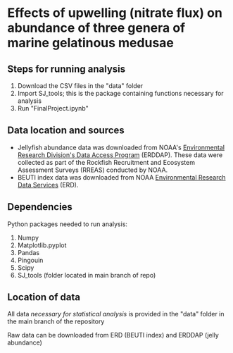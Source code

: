 # Effects of upwelling (nitrate flux) on abundance of three genera of marine gelatinous medusae

## Steps for running analysis
1. Download the CSV files in the "data" folder
2. Import SJ_tools; this is the package containing functions necessary for analysis
3. Run "FinalProject.ipynb"

## Data location and sources
- Jellyfish abundance data was downloaded from NOAA's [Environmental Research Division's Data Access Program](https://oceanview.pfeg.noaa.gov/erddap/search/index.html?page=1&itemsPerPage=1000&searchFor=jellyfish+biomass) (ERDDAP). These data were collected as part of the Rockfish Recruitment and Ecosystem Assessment Surveys (RREAS) conducted by NOAA.
- BEUTI index data was downloaded from NOAA [Environmental Research Data Services](https://oceanview.pfeg.noaa.gov/products/upwelling/dnld) (ERD).

## Dependencies
Python packages needed to run analysis:
1. Numpy
2. Matplotlib.pyplot
3. Pandas
4. Pingouin
5. Scipy
6. SJ_tools (folder located in main branch of repo)

## Location of data
All data *necessary for statistical analysis* is provided in the "data" folder in the main branch of the repository

Raw data can be downloaded from ERD (BEUTI index) and ERDDAP (jelly abundance)
